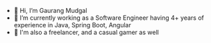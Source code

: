 - 👋 Hi, I’m Gaurang Mudgal
- 🌱 I’m currently working as a Software Engineer having 4+ years of experience in Java, Spring Boot, Angular
- 👀 I'm also a freelancer, and a casual gamer as well

<!---
GaurangMudgal/GaurangMudgal is a ✨ special ✨ repository because its `README.md` (this file) appears on your GitHub profile.
You can click the Preview link to take a look at your changes.
--->
